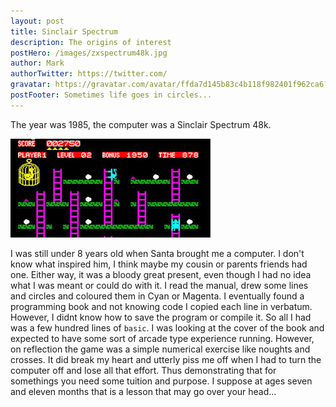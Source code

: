 ```yaml
---
layout: post
title: Sinclair Spectrum
description: The origins of interest
postHero: /images/zxspectrum48k.jpg
author: Mark
authorTwitter: https://twitter.com/
gravatar: https://gravatar.com/avatar/ffda7d145b83c4b118f982401f962ca6?s=150
postFooter: Sometimes life goes in circles...
---
```


The year was 1985, the computer was a Sinclair Spectrum 48k.  

<img class="pull-left" src="/images/chuckie.jpg" alt="chuckie">

I was still under 8 years old when Santa brought me a computer.  I don't know what inspired him, I think maybe my cousin or parents friends had one.  Either way, it was a bloody great present, even though I had no idea what I was meant or could do with it.  I read the manual, drew some lines and circles and coloured them in Cyan or Magenta.  I eventually found a programming book and not knowing code I copied each line in verbatum.  However, I didnt know how to save the program or compile it.  So all I had was a few hundred lines of <code>basic</code>.  I was looking at the cover of the book and expected to have some sort of arcade type experience running.  However, on reflection the game was a simple numerical exercise like noughts and crosses. It did break my heart and utterly piss me off when I had to turn the computer off and lose all that effort.  Thus demonstrating that for somethings you need some tuition and purpose.  I suppose at ages seven and eleven months that is a lesson that may go over your head...